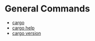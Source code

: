 # General Commands

- [cargo](cargo.zh.md)
- [cargo help](cargo-help.zh.md)
- [cargo version](cargo-version.zh.md)

